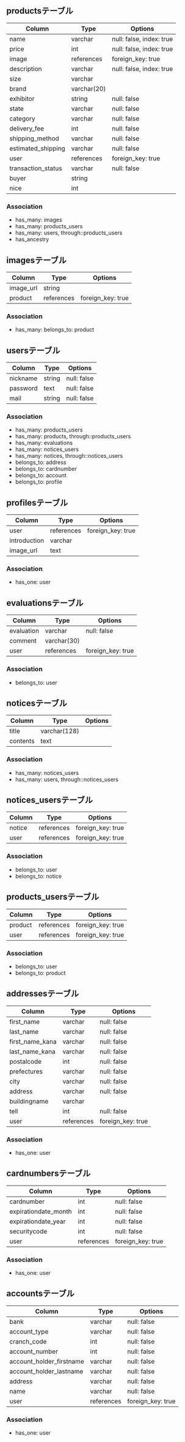 ## productsテーブル

|Column|Type|Options|
|------|----|-------|
|name|varchar|null: false, index: true|
|price|int|null: false, index: true|
|image|references|foreign_key: true|
|description|varchar|null: false, index: true|
|size|varchar||
|brand|varchar(20)||
|exhibitor|string|null: false|
|state|varchar|null: false|
|category|varchar|null: false|
|delivery_fee|int|null: false|
|shipping_method|varchar|null: false|
|estimated_shipping|varchar|null: false|
|user|references|foreign_key: true|
|transaction_status|varchar|null: false|
|buyer|string||
|nice|int||


### Association
- has_many: images
- has_many: products_users
- has_many: users, through::products_users
- has_ancestry



## imagesテーブル

|Column|Type|Options|
|------|----|-------|
|image_url|string||
|product|references|foreign_key: true|


### Association
- has_many: belongs_to: product



## usersテーブル

|Column|Type|Options|
|------|----|-------|
|nickname|string|null: false|
|password|text|null: false|
|mail|string|null: false|


### Association
- has_many: products_users
- has_many: products, through::products_users
- has_many: evaluations
- has_many: notices_users
- has_many: notices, through::notices_users
- belongs_to: address
- belongs_to: cardnumber
- belongs_to: account
- belongs_to: profile



## profilesテーブル

|Column|Type|Options|
|------|----|-------|
|user|references|foreign_key: true|
|introduction|varchar||
|image_url|text||


### Association
- has_one: user



## evaluationsテーブル

|Column|Type|Options|
|------|----|-------|
|evaluation|varchar|null: false|
|comment|varchar(30)||
|user|references|foreign_key: true|


### Association
- belongs_to: user



## noticesテーブル

|Column|Type|Options|
|------|----|-------|
|title|varchar(128)||
|contents|text||


### Association
- has_many: notices_users
- has_many: users, through::notices_users



## notices_usersテーブル

|Column|Type|Options|
|------|----|-------|
|notice|references|foreign_key: true|
|user|references|foreign_key: true|


### Association
- belongs_to: user
- belongs_to: notice



## products_usersテーブル

|Column|Type|Options|
|------|----|-------|
|product|references|foreign_key: true|
|user|references|foreign_key: true|


### Association
- belongs_to: user
- belongs_to: product



## addressesテーブル

|Column|Type|Options|
|------|----|-------|
|first_name|varchar|null: false|
|last_name|varchar|null: false|
|first_name_kana|varchar|null: false|
|last_name_kana|varchar|null: false|
|postalcode|int|null: false|
|prefectures|varchar|null: false|
|city|varchar|null: false|
|address|varchar|null: false|
|buildingname|varchar||
|tell|int|null: false|
|user|references|foreign_key: true|


### Association
- has_one: user



## cardnumbersテーブル

|Column|Type|Options|
|------|----|-------|
|cardnumber|int|null: false|
|expirationdate_month|int|null: false|
|expirationdate_year|int|null: false|
|securitycode|int|null: false|
|user|references|foreign_key: true|


### Association
- has_one: user




## accountsテーブル

|Column|Type|Options|
|------|----|-------|
|bank|varchar|null: false|
|account_type|varchar|null: false|
|cranch_code|int|null: false|
|account_number|int|null: false|
|account_holder_firstname|varchar|null: false|
|account_holder_lastname|varchar|null: false|
|address|varchar|null: false|
|name|varchar|null: false|
|user|references|foreign_key: true|


### Association
- has_one: user

